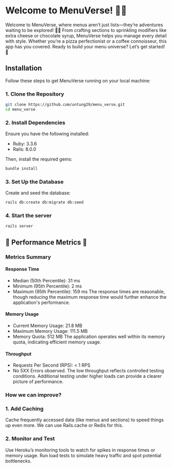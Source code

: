 # Welcome to MenuVerse! 🌌🍔

Welcome to MenuVerse, where menus aren’t just lists—they’re adventures waiting to be explored! 🍔✨ From crafting sections to sprinkling modifiers like extra cheese or chocolate syrup, MenuVerse helps you manage every detail with style. Whether you’re a pizza perfectionist or a coffee connoisseur, this app has you covered. Ready to build your menu universe? Let’s get started! 🚀

## **Installation**

Follow these steps to get MenuVerse running on your local machine:

### **1. Clone the Repository**

```bash
git clone https://github.com/untung29/menu_verse.git
cd menu_verse
```

### 2. Install Dependencies

Ensure you have the following installed:

- Ruby: 3.3.6
- Rails: 8.0.0

Then, install the required gems:

```bash
bundle install
```

### 3. Set Up the Database

Create and seed the database:

```bash
rails db:create db:migrate db:seed
```

### 4. Start the server

```bash
rails server
```

## **🚀 Performance Metrics 🚀**

### Metrics Summary

#### Response Time

- Median (50th Percentile): 31 ms
- Minimum (95th Percentile): 2 ms
- Maximum (95th Percentile): 159 ms
  The response times are reasonable, though reducing the maximum response time would further enhance the application's performance.

#### Memory Usage

- Current Memory Usage: 21.8 MB
- Maximum Memory Usage: 111.5 MB
- Memory Quota: 512 MB
  The application operates well within its memory quota, indicating efficient memory usage.

#### Throughput

- Requests Per Second (RPS): < 1 RPS
- No 5XX Errors observed.
  The low throughput reflects controlled testing conditions.
  Additional testing under higher loads can provide a clearer picture of performance.

### How we can improve?

### 1. Add Caching

Cache frequently accessed data (like menus and sections) to speed things up even more. We can use Rails.cache or Redis for this.

### 2. Monitor and Test

Use Heroku’s monitoring tools to watch for spikes in response times or memory usage.
Run load tests to simulate heavy traffic and spot potential bottlenecks.
